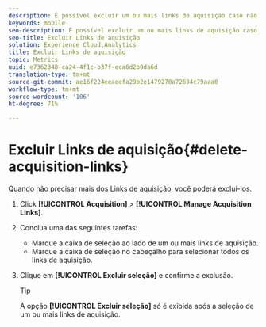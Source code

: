 ```yaml
---
description: É possível excluir um ou mais links de aquisição caso não sejam mais necessários.
keywords: mobile
seo-description: É possível excluir um ou mais links de aquisição caso não sejam mais necessários.
seo-title: Excluir Links de aquisição
solution: Experience Cloud,Analytics
title: Excluir Links de aquisição
topic: Metrics
uuid: e7362348-ca24-4f1c-b37f-eca6d2b0da6d
translation-type: tm+mt
source-git-commit: ae16f224eeaeefa29b2e1479270a72694c79aaa0
workflow-type: tm+mt
source-wordcount: '106'
ht-degree: 71%

---
```



# Excluir Links de aquisição{#delete-acquisition-links}

Quando não precisar mais dos Links de aquisição, você poderá excluí-los.

1. Click **[!UICONTROL Acquisition]** > **[!UICONTROL Manage Acquisition Links]**.
1. Conclua uma das seguintes tarefas:

   * Marque a caixa de seleção ao lado de um ou mais links de aquisição.
   * Marque a caixa de seleção no cabeçalho para selecionar todos os links de aquisição.

1. Clique em **[!UICONTROL Excluir seleção]** e confirme a exclusão.

   >[!TIP]
   >
   >A opção **[!UICONTROL Excluir seleção]** só é exibida após a seleção de um ou mais links de aquisição.

